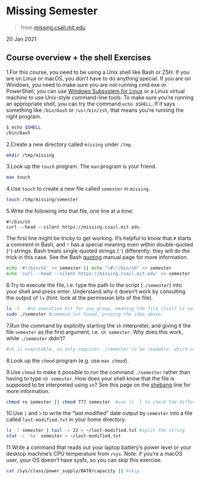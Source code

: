 # Missing Semester

> from [missing.csail.mit.edu](https://missing.csail.mit.edu/)

20 Jan 2021

## Course overview + the shell Exercises

1.For this course, you need to be using a Unix shell like Bash or ZSH. If you are on Linux or macOS, you don’t have to do anything special. If you are on Windows, you need to make sure you are not running cmd.exe or PowerShell; you can use [Windows Subsystem for Linux](https://docs.microsoft.com/en-us/windows/wsl/) or a Linux virtual machine to use Unix-style command-line tools. To make sure you’re running an appropriate shell, you can try the command `echo $SHELL`. If it says something like `/bin/bash` or `/usr/bin/zsh`, that means you’re running the right program.

```bash
$ echo $SHELL
/bin/bash
```

2.Create a new directory called `missing` under `/tmp`.

```bash
mkdir /tmp/missing
```

3.Look up the `touch` program. The `man` program is your friend.

```bash
man touch
```

4.Use `touch` to create a new file called `semester` in `missing`.

```sh
touch /tmp/missing/semester
``` 

5.Write the following into that file, one line at a time:

```
#!/bin/sh
curl --head --silent https://missing.csail.mit.edu
```

   The first line might be tricky to get working. It’s helpful to know that `#` starts a comment in Bash, and `!` has a special meaning even within double-quoted (`"`) strings. Bash treats single-quoted strings (`'`) differently: they will do the trick in this case. See the Bash [quoting](https://www.gnu.org/software/bash/manual/html_node/Quoting.html) manual page for more information.

```sh
echo '#!/bin/sh' >> semester || echo "\#\!/bin/sh" >> semester
echo 'curl --head --silent https://missing.csail.mit.edu' >> semester
```

6.Try to execute the file, i.e. type the path to the script (`./semester`) into your shell and press enter. Understand why it doesn’t work by consulting the output of `ls` (hint: look at the permission bits of the file).

```sh
ls -l   #no execution bit for any group, meaning the file itself is not exexcutable
sudo ./semester #command not found, proving the idea above.
```


7.Run the command by explicitly starting the `sh` interpreter, and giving it the file `semester` as the first argument, i.e. `sh semester`. Why does this work, while `./semester` didn’t?

```sh
#sh is executable, so only requires ./semester to be readable, which can obviously work.
```

8.Look up the `chmod` program (e.g. use `man chmod`).

9.Use `chmod` to make it possible to run the command `./semester` rather than having to type `sh semester`. How does your shell know that the file is supposed to be interpreted using `sh`? See this page on the [shebang](https://en.wikipedia.org/wiki/Shebang_(Unix)) line for more information.

```sh
chmod +x semester || chmod 777 semester  #use ls -l to check the differences
```

   

10.Use `|` and `>` to write the “last modified” date output by `semester` into a file called `last-modified.txt` in your home directory.

```sh
ls -l semester | tail -c 22 > ~/last-modified.txt #split the string
stat -c '%x' semester > ~/last-modified.txt 
```

    

11.Write a command that reads out your laptop battery’s power level or your desktop machine’s CPU temperature from `/sys`. Note: if you’re a macOS user, your OS doesn’t have sysfs, so you can skip this exercise.

```sh
cat /sys/class/power_supply/BAT0/capacity || #skip
```
